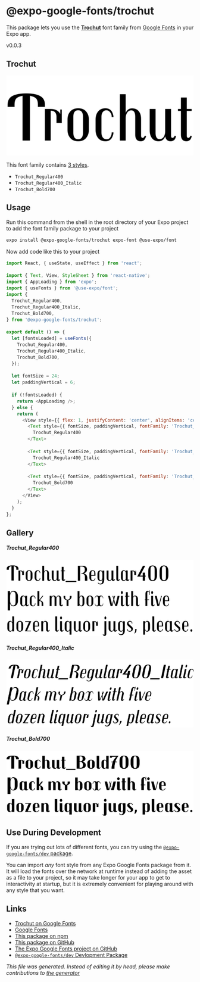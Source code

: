 # @expo-google-fonts/trochut

This package lets you use the [**Trochut**](https://fonts.google.com/specimen/Trochut) font family from [Google Fonts](https://fonts.google.com/) in your Expo app.

v0.0.3

## Trochut

![Trochut](./font-family.png)

This font family contains [3 styles](#gallery).

- `Trochut_Regular400`
- `Trochut_Regular400_Italic`
- `Trochut_Bold700`

## Usage

Run this command from the shell in the root directory of your Expo project to add the font family package to your project
```sh
expo install @expo-google-fonts/trochut expo-font @use-expo/font
```

Now add code like this to your project
```js
import React, { useState, useEffect } from 'react';

import { Text, View, StyleSheet } from 'react-native';
import { AppLoading } from 'expo';
import { useFonts } from '@use-expo/font';
import {
  Trochut_Regular400,
  Trochut_Regular400_Italic,
  Trochut_Bold700,
} from '@expo-google-fonts/trochut';

export default () => {
  let [fontsLoaded] = useFonts({
    Trochut_Regular400,
    Trochut_Regular400_Italic,
    Trochut_Bold700,
  });

  let fontSize = 24;
  let paddingVertical = 6;

  if (!fontsLoaded) {
    return <AppLoading />;
  } else {
    return (
      <View style={{ flex: 1, justifyContent: 'center', alignItems: 'center' }}>
        <Text style={{ fontSize, paddingVertical, fontFamily: 'Trochut_Regular400' }}>
          Trochut_Regular400
        </Text>

        <Text style={{ fontSize, paddingVertical, fontFamily: 'Trochut_Regular400_Italic' }}>
          Trochut_Regular400_Italic
        </Text>

        <Text style={{ fontSize, paddingVertical, fontFamily: 'Trochut_Bold700' }}>
          Trochut_Bold700
        </Text>
      </View>
    );
  }
};

```

## Gallery

##### Trochut_Regular400
![Trochut_Regular400](./fb7ad314480eec04c8ff53ad7a24690495145d924a92be149c75ccd5fe144215.ttf.png)

##### Trochut_Regular400_Italic
![Trochut_Regular400_Italic](./05e2d11e0d53984525926d1c86d71eab21194ae2664a3696175f68fb9e8969de.ttf.png)

##### Trochut_Bold700
![Trochut_Bold700](./82633b54306a8a1649b8590f40a509a2808ff33ef157f6cc3f98d52130752914.ttf.png)


## Use During Development

If you are trying out lots of different fonts, you can try using the [`@expo-google-fonts/dev` package](https://github.com/expo/google-fonts/tree/master/font-packages/dev#readme).

You can import *any* font style from any Expo Google Fonts package from it. It will load the fonts
over the network at runtime instead of adding the asset as a file to your project, so it may take longer
for your app to get to interactivity at startup, but it is extremely convenient
for playing around with any style that you want.

## Links

- [Trochut on Google Fonts](https://fonts.google.com/specimen/Trochut)
- [Google Fonts](https://fonts.google.com/)
- [This package on npm](https://www.npmjs.com/package/@expo-google-fonts/trochut)
- [This package on GitHub](https://github.com/expo/google-fonts/tree/master/font-packages/trochut)
- [The Expo Google Fonts project on GitHub](https://github.com/expo/google-fonts)
- [`@expo-google-fonts/dev` Devlopment Package](https://github.com/expo/google-fonts/tree/master/font-packages/dev)


*This file was generated. Instead of editing it by head, please make contributions to [the generator](https://github.com/expo/google-fonts/tree/master/packages/generator)*
